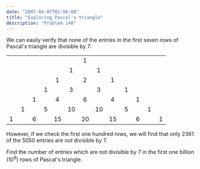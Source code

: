 ```yaml
---
date: "2007-04-07T02:00:00"
title: "Exploring Pascal's triangle"
description: "Problem 148"
---
```


<p>We can easily verify that none of the entries in the first seven rows of Pascal's triangle are divisible by 7:</p>
<table align="center" border="0" cellpadding="0" cellspacing="0"><tr><td> </td>
<td> </td>
<td> </td>
<td> </td>
<td> </td>
<td> </td>
<td> 1</td>
</tr><tr><td> </td>
<td> </td>
<td> </td>
<td> </td>
<td> </td>
<td> 1</td>
<td> </td>
<td> 1</td>
</tr><tr><td> </td>
<td> </td>
<td> </td>
<td> </td>
<td> 1</td>
<td> </td>
<td> 2</td>
<td> </td>
<td> 1</td>
</tr><tr><td> </td>
<td> </td>
<td> </td>
<td> 1</td>
<td> </td>
<td> 3</td>
<td> </td>
<td> 3</td>
<td> </td>
<td> 1</td>
</tr><tr><td> </td>
<td> </td>
<td> 1</td>
<td> </td>
<td> 4</td>
<td> </td>
<td> 6</td>
<td> </td>
<td> 4</td>
<td> </td>
<td> 1</td>
</tr><tr><td> </td>
<td> 1</td>
<td> </td>
<td> 5</td>
<td> </td>
<td>10</td>
<td> </td>
<td>10</td>
<td> </td>
<td> 5</td>
<td> </td>
<td> 1</td>
</tr><tr><td>1</td>
<td> </td>
<td> 6</td>
<td> </td>
<td>15</td>
<td> </td>
<td>20</td>
<td> </td>
<td>15</td>
<td> </td>
<td> 6</td>
<td> </td>
<td> 1</td>
</tr></table><p>However, if we check the first one hundred rows, we will find that only 2361 of the 5050 entries are <i>not</i> divisible by 7.</p>
<p>Find the number of entries which are <i>not</i> divisible by 7 in the first one billion (10<sup>9</sup>) rows of Pascal's triangle.</p>

